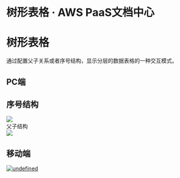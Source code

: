 # 树形表格 · AWS PaaS文档中心

# 树形表格

通过配置父子关系或者序号结构，显示分层的数据表格的一种交互模式。

## PC端

序号结构  
---  
[![](https://docs.awspaas.com/user-manual/aws-pass-console-user-manual-dw-vue3.0-64ga/new_dw/treetable1.png)](<../new_dw/treetable1.png>)  
父子结构  
[![](https://docs.awspaas.com/user-manual/aws-pass-console-user-manual-dw-vue3.0-64ga/new_dw/treetable2.png)](<../new_dw/treetable2.png>)  
  
## 移动端

[![undefined](https://docs.awspaas.com/user-manual/aws-pass-console-user-manual-dw-vue3.0-64ga/new_dw/treetable_m.gif)](<../new_dw/treetable_m.gif>)